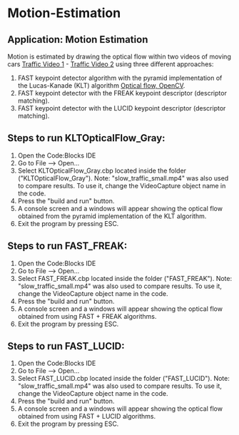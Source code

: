 # Motion-Estimation

## Application: Motion Estimation

Motion is estimated by drawing the optical flow within two videos of moving cars [Traffic Video 1](https://www.youtube.com/watch?v=Y1jTEyb3wiI) - [Traffic Video 2](https://www.bogotobogo.com/python/OpenCV_Python/images/mean_shift_tracking/slow_traffic_small.mp4) 
using three different approaches:
1. FAST keypoint detector algorithm with the pyramid implementation of the Lucas-Kanade (KLT) 
algorithm [Optical flow, OpenCV](https://docs.opencv.org/3.4.15/d4/dee/tutorial_optical_flow.html).
2. FAST keypoint detector with the FREAK keypoint descriptor (descriptor matching).
3. FAST keypoint detector with the LUCID keypoint descriptor (descriptor matching).

## Steps to run KLTOpticalFlow_Gray:

1. Open the Code:Blocks IDE
2. Go to File --> Open...
3. Select KLTOpticalFlow_Gray.cbp located inside the folder ("KLTOpticalFlow_Gray").
Note: "slow_traffic_small.mp4" was also used to compare results. To use it, change the VideoCapture object name in the code.
4. Press the "build and run" button.
5. A console screen and a windows will appear showing the optical flow obtained from the pyramid implementation of the KLT algorithm.
6. Exit the program by pressing ESC.

## Steps to run FAST_FREAK:

1. Open the Code:Blocks IDE
2. Go to File --> Open...
3. Select FAST_FREAK.cbp located inside the folder ("FAST_FREAK").
Note: "slow_traffic_small.mp4" was also used to compare results. To use it, change the VideoCapture object name in the code.
4. Press the "build and run" button.
5. A console screen and a windows will appear showing the optical flow obtained from using FAST + FREAK algorithms.
6. Exit the program by pressing ESC.

## Steps to run FAST_LUCID:

1. Open the Code:Blocks IDE
2. Go to File --> Open...
3. Select FAST_LUCID.cbp located inside the folder ("FAST_LUCID").
Note: "slow_traffic_small.mp4" was also used to compare results. To use it, change the VideoCapture object name in the code.
4. Press the "build and run" button.
5. A console screen and a windows will appear showing the optical flow obtained from using FAST + LUCID algorithms.
6. Exit the program by pressing ESC.

